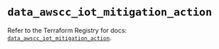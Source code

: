 # `data_awscc_iot_mitigation_action`

Refer to the Terraform Registry for docs: [`data_awscc_iot_mitigation_action`](https://registry.terraform.io/providers/hashicorp/awscc/0.70.0/docs/data-sources/iot_mitigation_action).
